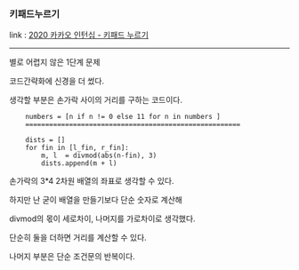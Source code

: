 ### 키패드누르기
link : [2020 카카오 인턴십 - 키패드 누르기](https://programmers.co.kr/learn/courses/30/lessons/67256)

-----------------------------------
별로 어렵지 않은 1단계 문제

코드간략화에 신경을 더 썼다.

생각할 부분은 손가락 사이의 거리를 구하는 코드이다.
        
        numbers = [n if n != 0 else 11 for n in numbers ]
        ======================================================

        dists = []
        for fin in [l_fin, r_fin]:
            m, l  = divmod(abs(n-fin), 3) 
            dists.append(m + l)

손가락의 3*4 2차원 배열의 좌표로 생각할 수 있다.

하지만 난 굳이 배열을 만들기보다 단순 숫자로 계산해 

divmod의 몫이 세로차이, 나머지를 가로차이로 생각했다.

단순히 둘을 더하면 거리를 계산할 수 있다.

나머지 부분은 단순 조건문의 반복이다.